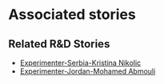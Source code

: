 # Associated stories

<!-- !!DO NOT REMOVE!! start autogenerated hyperlinks -->
## Related R&D Stories
- [Experimenter-Serbia-Kristina Nikolic](/RnD-Archive/stories/?doc=Experimenters_SRB)
- [Experimenter-Jordan-Mohamed Abmouli](/RnD-Archive/stories/?doc=Experimenters_JOR)
<!-- !!DO NOT REMOVE!! end autogenerated hyperlinks -->